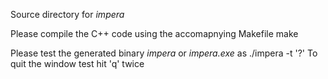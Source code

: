 Source directory for *impera*

Please compile the C++ code using the accomapnying Makefile
    make

Please test the generated binary *impera* or *impera.exe* as
    ./impera -t '?'
To quit the window test hit 'q' twice
